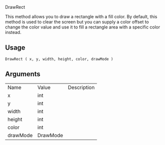 DrawRect

This method allows you to draw a rectangle with a fill color. By default, this method is used to clear the screen but you can supply a color offset to change the color value and use it to fill a rectangle area with a specific color instead.

## Usage

`DrawRect ( x, y, width, height, color, drawMode )`

## Arguments

<table>
  <tr>
    <td>Name</td>
    <td>Value</td>
    <td>Description</td>
  </tr>
  <tr>
    <td>x</td>
    <td>int</td>
    <td></td>
  </tr>
  <tr>
    <td>y</td>
    <td>int</td>
    <td></td>
  </tr>
  <tr>
    <td>width</td>
    <td>int</td>
    <td></td>
  </tr>
  <tr>
    <td>height</td>
    <td>int</td>
    <td></td>
  </tr>
  <tr>
    <td>color</td>
    <td>int</td>
    <td></td>
  </tr>
  <tr>
    <td>drawMode</td>
    <td>DrawMode</td>
    <td></td>
  </tr>
</table>


